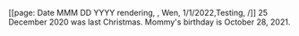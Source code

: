 [[page: Date MMM DD YYYY rendering, , Wen, 1/1/2022,Testing, /]]
25 December 2020 was last Christmas.
Mommy's birthday is October 28, 2021.
